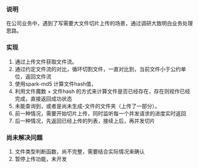 ### 说明

在公司业务中，遇到了写需要大文件切片上传的场景，通过调研大致明白业务处理思路。

### 实现 
   1. 通过上传文件获取文件流。
   2. 通过约定文件流的对比，循环切割文件，一直对比到，当前文件小于公约单位，返回文件流
   3. 使用spark-md5 计算文件hash值， 
   4. 利用文件魔数 + 文件hash 的方式来计算文件是否已经存在，存在则视作已经完成，直接返回成功状态
   5. 未能查询到，或者是尚未生成-文件的文件夹（上传了一部分）。 
   6. 前一种情况，需要开始切片上传，同时监听每一个并发请求的进度实时返回
   7. 后一种情况，先返回已经上传的列表，接续上后，再并发切片

### 尚未解决问题 
   1. 文件类型判断函数，尚不完整，需要结合实际情况来确认 
   2. 暂停上传功能，未开发
  